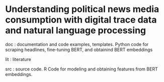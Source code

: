 # Understanding political news media consumption with digital trace data and natural language processing

doc
: documentation and code examples, templates. Python code for scraping headlines, fine-tuning BERT, and obtainind BERT embeddings

lit
: literature

src
: source code. R Code for modeling and obtaining features from BERT embeddings.

